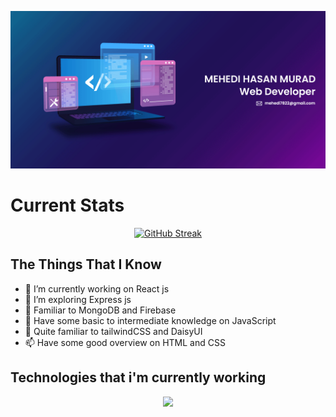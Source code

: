 

![The San Juan Mountains are beautiful!](https://raw.githubusercontent.com/mehedi-murad/mehedi-murad/main/Asset/github.png "Github Cover")

<!-- ### Hi there 👋 -->



# Current Stats

<p align="center">
  <a href="https://git.io/streak-stats"><img src="https://github-readme-streak-stats.herokuapp.com?user=mehedi-murad&theme=shades-of-purple&hide_border=true" alt="GitHub Streak" /></a>
</p>


## The Things That I Know

- 🔭 I’m currently working on React js
- 🌱 I’m exploring Express js
- 👯 Familiar to MongoDB and Firebase
- 🤔 Have some basic to intermediate knowledge on JavaScript
- 💬 Quite familiar to tailwindCSS and DaisyUI
- 📫 Have some good overview on HTML and CSS

## Technologies that i'm currently working

<p align="center">
  <a href="https://skillicons.dev">
    <img src="https://skillicons.dev/icons?i=css,figma,firebase,git,github,html,js,materialui,react,tailwind,vercel,vscode,mongodb,express&perline=5" />
  </a>
</p>









<!--
**mehedi-murad/mehedi-murad** is a ✨ _special_ ✨ repository because its `README.md` (this file) appears on your GitHub profile.

###The Things That I Know

- 🔭 I’m currently working on React js
- 🌱 I’m exploring Express js
- 👯 Familiar to MongoDB and Firebase
- 🤔 Have some basic to intermediate knowledge on JavaScript
- 💬 Quite familiar to tailwindCSS and DaisyUI
- 📫 Have some good overview on HTML and CSS

-->


